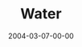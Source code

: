 ---
layout: message
category: message
series: "Symbols"
title: "Water"
date: 2004-03-07-00-00
message_id: 181
audio: "http://s3.amazonaws.com/crossroads-media/message/audio/Symbols_04_03-07-04_Water.mp3"
audio-duration: "39:13"
explicit: false
---